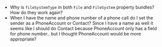 

- Why is `fileSystemType` in both `File` and `FileSystem` property bundles? How do they work again?
- When I have the name and phone number of a phone call do I set the sender as a PhoneAccount or Contact?  Since I have a name as well it seems like I should do Contact because PhoneAccount only has a field for phone number.. but I thought PhoneAccount would be more appropriate?